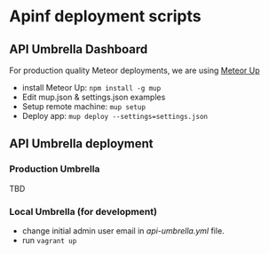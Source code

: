 # Apinf deployment scripts

## API Umbrella Dashboard

For production quality Meteor deployments, we are using [Meteor Up](https://github.com/arunoda/meteor-up)

* install Meteor Up: `npm install -g mup`
* Edit mup.json & settings.json examples
* Setup remote machine: `mup setup`
* Deploy app: `mup deploy --settings=settings.json`

## API Umbrella deployment

### Production Umbrella

TBD

### Local Umbrella (for development)

* change initial admin user email in *api-umbrella.yml* file.
* run `vagrant up`


